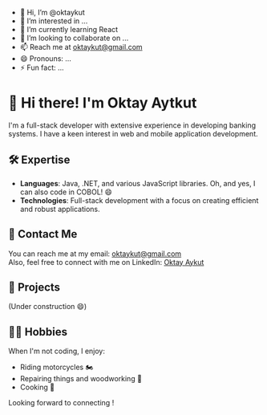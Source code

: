 - 👋 Hi, I’m @oktaykut
- 👀 I’m interested in ...
- 🌱 I’m currently learning React
- 💞️ I’m looking to collaborate on ...
- 📫 Reach me at oktaykut@gmail.com
- 😄 Pronouns: ...
- ⚡ Fun fact: ...

# 👋 Hi there! I'm Oktay Aytkut

I'm a full-stack developer with extensive experience in developing banking systems. I have a keen interest in web and mobile application development.

## 🛠️ Expertise
- **Languages**: Java, .NET, and various JavaScript libraries. Oh, and yes, I can also code in COBOL! 😄 
- **Technologies**: Full-stack development with a focus on creating efficient and robust applications. 

## 🔗 Contact Me
You can reach me at my email: [oktaykut@gmail.com](mailto:oktaykut@gmail.com)  
Also, feel free to connect with me on LinkedIn: [Oktay Aykut](https://www.linkedin.com/in/oktay-aykut)

## 🚀 Projects
(Under construction 😄)

## 🚴‍♂️ Hobbies
When I'm not coding, I enjoy:
- Riding motorcycles 🏍️
- Repairing things and woodworking 🔧
- Cooking 🍳

Looking forward to connecting !



<!---
oktaykut/oktaykut is a ✨ special ✨ repository because its `README.md` (this file) appears on your GitHub profile.
You can click the Preview link to take a look at your changes.
--->
